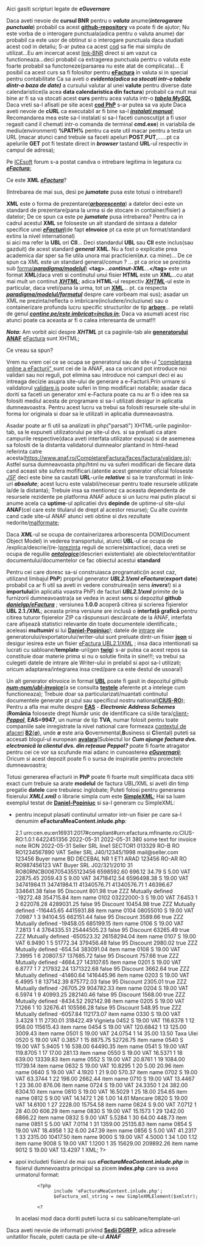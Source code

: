 Aici gasiti scripturi legate de ***eGuvernare***

Daca aveti nevoie de **cursul BNR** pentru o ***valuta*** anume(***interogarare punctuala***) probabil ca acest [**github-repository**](https://github.com/WPPlugins/curs-valutar-bnr/blob/master/curs_valutar_bnr.php) va poate fi de ajutor;
Nu este vorba de o interogare punctuala(adica pentru o valuta anume) dar probabil ca este usor de obtinut si o interogare punctuala daca studiati acest cod in detaliu;
S-ar putea ca acest [cod](https://www.curs-valutar-bnr.ro/preluare-curs-valutar-bnr-script-php) sa fie mai simplu de utilizat...Eu am incercat acest [link-BNR](http://www.bnro.ro/nbrfxrates.xml) direct si am vazut ca functioneaza...deci probabil ca extragerea punctuala pentru o valuta este foarte probabil sa functoneze(parsarea nu este atat de complicata)...
E posibil ca acest curs sa fi folositor pentru [**eFactura**](/https://mfinante.gov.ro/static/10/eFactura/prezentare%20apeluri%20API%20E-factura.pdf) in valuta si in special pentru contabilitate
Ca sa aveti o ***evidenta(adica sa stocati intr-o tabela dintr-o baza de date)*** a cursului valutar al unei **valute** pentru diverse date calendaristice(la acea **data calendaristica din factura**) probabil ca mult mai bine ar fi sa va stocati acest **curs** pentru acea valuta  intr-o [***tabela MySQL***](https://www.heliosdesign.ro/resurse/php/preluare-curs-valutar.htm)
Daca vreti sa-l afisati pe site acest [**cod PhP**](https://www.endd.ro/curs-valutar-pe-site-ul-tau/) s-ar putea sa va ajute
Daca aveti nevoie de **cURL** ca executabil ar fi bine sa-l [***instalati manual***](https://www.digitalocean.com/community/tutorials/workflow-downloading-files-curl);
Recomandarea mea este sa-l instalati si sa-l faceti cunoscut(pt a fi usor regasit cand il chemati intr-o comanda de terminal **cmd.exe**) in variabila de mediu(environment) **%PATH%** pentru ca este util macar pentru a testa un URL (macar atunci cand trebuie sa faceti apeluri **POST**,**PUT**,......pt ca apelurile **GET** pot fi testate direct in ***browser*** tastand **URL**-ul respectiv in campul de adresa);

Pe [ICEsoft](https://icesoft.ro/forum//index.php?topic=699.0) forum s-a postat candva o intrebare legitima in legatura cu [***eFactura***:](https://static.anaf.ro/static/10/Anaf/AsistentaContribuabili_r/Ghid_RO_eFactura.pdf) 

Ce este **XML** [***eFactura***](https://mfinante.gov.ro/web/efactura/informatii-tehnice)?

(Intrebarea de mai sus, desi pe ***jumatate*** pusa este totusi o intrebare!)

**XML** este o forma de prezentare([***arborescenta***](https://copyprogramming.com/howto/how-to-show-tree-view-in-php)) a datelor deci este un standard de prezentare(pana la urma si de stocare in container/fisier) a datelor;
De ce spun ca este pe ***jumatate*** pusa intrebarea?
Pentru ca in cadrul acestul **XML** se foloseste un alt standard de sintaxa a datelor specifice unei [***eFacturi***](https://query.prod.cms.rt.microsoft.com/cms/api/am/binary/RW1g7kQ)(de fapt **eInvoice** pt ca este pt un format/standard extins la nivel international)  
si aici ma refer la **UBL** ori **CII**...
Deci standardul **UBL** sau **CII** este inclus(sau gazduit) de acest standard ***general*** **XML**.
Nu a fost o explicatie prea academica dar sper sa fie utila unora mai practicieni(***n.r.*** ca mine)...
De ce spun ca XML este un standard general/comun ? ... pt ca orice se prezinta sub [forma(***paradigma/modelul***)](https://stackoverflow.com/questions/52569580/php-extract-html-tag-value-into-array-from-string) **\<tag\>**...***continut-XML***...**\<\/tag\>** este un format **XML**(daca vreti si continutul unui fisier  **HTML** este un **XML**...cu atat mai mult un continut [***XHTML***](https://copyprogramming.com/howto/php-you-want-to-xhtml-request); adica **HTML**-ul respectiv [***XHTML***](https://copyprogramming.com/t/generating-xhtml-documents-using-domdocument-in-php)-ul este in particular, daca vreti/pana la urma, tot un [**XML**](https://www.php.net/manual/en/class.simplexmliterator.php)...   pt. ca respecta [***paradigma/modelul/formatul***](https://stackoverflow.com/questions/52569580/php-extract-html-tag-value-into-array-from-string) despre care vorbeam mai sus); asadar un XML ne prezinta/reflecta o imbricare(includere/incluziune) sau o containerizare profunda lucru specific structurilor de tip [**arbore**](https://github.com/gymadarasz/xparser)... pe relatii de genul [***contine pe/este imbricat=inclus in***](https://stackoverflow.com/questions/6356115/traverse-the-dom-tree); Daca va asumati acest risc atunci poate ca aceasta ar fi o calea interesanta de urmat!!!

***Nota:*** Am vorbit aici despre ***XHTML*** pt ca paginile-tab ale [**generatorului ANAF**](https://www.anaf.ro/CompletareFactura/faces/factura/informatiigenerale.xhtml) [eFactura](https://www.gandul.ro/financiar/business/fiscalitate/raportarea-facturilor-emise-in-sistemul-national-ro-e-factura-ghid-pentru-firme-si-pasii-de-urmat-20109989) sunt XHTML;

Ce vreau sa spun?

Vrem nu vrem cei ce se ocupa se generatorul sau de site-ul ["completarea online a eFacturii" ](https://www.anaf.ro/CompletareFactura/faces/factura/informatiigenerale.xhtml) sunt cei de la ANAF, asa ca oricand pot introduce noi validari sau noi reguli, pot elimina sau introduce noi campuri deci ei au intreaga decizie asupra site-ului de generare a e-Facturii.Prin urmare si validatorul [validare.js](https://www.anaf.ro/CompletareFactura/faces/factura/validare.js) poate suferi in timp modificari notabile; asadar daca doriti sa faceti un generator xml e-Factura poate ca nu ar fi o idee rea sa folositi mediul acesta de programare si sa-l utilizati desigur in aplicatia dumneavoastra. Pentru acest lucru va trebui sa folositi resursele site-ului in forma lor originala si doar sa le utilizati in aplicatia dumneavoastra.

Asadar poate ar fi util sa analizati in php("parsati") XHTML-urile paginilor-tab, sa le expuneti utilizatorului pe site-ul dvs. si sa preluati ca atare campurile respective(daca aveti interfata utilizator expusa) si de asemenea sa folositi de la distanta validatorul dumnealor plantand in html-head referinta catre acesta(https://www.anaf.ro/CompletareFactura/faces/factura/validare.js);
Astfel sursa dumneavoasta php/html nu va suferi modificari de fiecare data cand aceast site sufera mofificari.(atentie acest generator oficial foloseste [*JSF*](https://help.eclipse.org/latest/index.jsp?topic=%2Forg.eclipse.jst.jsf.doc.user%2Fhtml%2Fconcepts%2Fjsf_component_tree.html) deci este bine sa cautati **URL**-urile ***relative*** si sa le transformati in link-uri ***absolute***; acest lucru este valabil/necesar pentru toate resursele utilizate la/de la distanta); Trebuie insa sa mentionez ca aceasta dependenta de resursele rezidente pe platforma ANAF aduce si un lucru mai putin placut si anume acela ca **uptime**-ul aplicatiei dvs **depinde** de uptime-ul site-ului **ANAF**(cel care este titularul de drept al acestor resurse); Cu alte cuvinte cand cade site-ul ANAF atunci veti obtine si dvs rezultate nedorite/[malformate](https://dexonline.ro/definitie/malforma%C8%9Bie);

Daca ***XML***-ul se ocupa de containerizarea arborescenta DOM(Document Object Model) in vederea transportului, atunci **UBL**-ul se ocupa de /explica/descrie/(re-)[prezinta](https://dexonline.ro/definitie/prezinta/810865) reguli de scriere(sintactice), daca vreti se ocupa de regulile [***ontologice***](https://dexonline.ro/definitie/onto)(descrieri existentiale) ale obiectelor/entitatilor documentului/documentelor ce fac obiectul acestui **standard**

Pentru cei care doresc sa-si construiasca programatic(in acest caz, utilizand limbajul **PhP**) propriul generator ***UBL2.1/xml eFactura***(**export date**) probabil ca ar fi util sa aveti in vedere construirea(in sens ***invers***!) si a **importului**(in aplicatia voastra PhP) de facturi ***UBL2.1/xml*** primite de la furnizorii dumneavoastra(a se vedea in acest sens si depozitul **github** [***danielgp/eFactura***](https://github.com/danielgp/eFactura/tree/main) ; versiunea **1.0.0** acoperă citirea și scrierea fișierelor **UBL 2.1./XML**; aceasta prima versiune are inclusă o **interfață grafică** pentru citirea tuturor fișierelor ZIP ca răspunsuri descărcate de la ANAF, interfata care afișează statistici relevante din toate documentele identificate.; aceleasi ***multumiri*** si lui [**Daniel-Popiniuc**](https://packagist.org/packages/danielgp/efactura)!; datele de [intrare](https://raw.githubusercontent.com/danielgp/eFactura/main/testing/UBL_examples/Romanian/Invoice.json) ale generatorului/exportatorului/writer-ului sunt preluate dintr-un fisier [**json**](https://cleartax.in/s/gst-e-invoice-json) si desigur iesirea este un fisier [eFactura UBL2.1/XML](https://github.com/danielgp/eFactura/blob/main/testing/UBL_examples/Romanian/eInvoice_ex.xml) ; insa daca intentionati sa lucrati cu sabloane/**template**-uri(gen [**twig**](https://zetcode.com/php/twig/)) s-ar putea ca acest repos sa constituie doar materie prima si nu o solutie finita in sine!!!; va trebui sa culegeti datele de intrare ale Writer-ului in prelabil si apoi sa-l utilizati; oricum adaptarea/integrarea insa cred/pare ca este destul de usoara!) 

Un alt generator eInvoice in format [**UBL**](https://docs.peppol.eu/poacc/billing/3.0/syntax/ubl-invoice/) poate fi gasit in depozitul github [***num-num/ubl-invoice***](https://github.com/num-num/ubl-invoice/tree/master)(a se consulta [**testele**](https://github.com/num-num/ubl-invoice/tree/master/tests) aferente pt a intelege cum functioneaza); Trebuie doar sa particularizati/nuantati continutul documentele generate pt uzul sau specificul nostru national([**CIUS-RO**](https://query.prod.cms.rt.microsoft.com/cms/api/am/binary/RW1g7kQ)); Pentru a afla mai multe despre [**EAS**](https://www.avalara.com/blog/en/europe/2023/03/how-does-your-e-invoice-reach-your-customer-on-the-peppol-network.html?gclid=Cj0KCQiA5rGuBhCnARIsAN11vgT9rAYSPT1VELkaITKv3F2Wb-zJgsDV_VugXTt7b_tKfQzybzgJvNYaAsZuEALw_wcB&CampaignID=7015a000001y34SAAQ&utm_source=paid_search&utm_medium=gppc&ef_id=Cj0KCQiA5rGuBhCnARIsAN11vgT9rAYSPT1VELkaITKv3F2Wb-zJgsDV_VugXTt7b_tKfQzybzgJvNYaAsZuEALw_wcB:G:s&s_kwcid=AL!5131!3!675189240647!p!!g!!peppol&gclsrc=aw.ds&&lso=Paid+Digital&lsmr=Paid+Digital&gad_source=1) - ***Electronic Address Schemes*** (**România** foloseste drept  Număr unic de identificare ca si/de tara/[client-***Peppol***](https://peppol.helger.com/public/menuitem-validation-ws2), **EAS=9947**, un numar de tip **TVA**, numar folosit pentru toate companiile sale inregistrate la nivel national care formeaza [contextul de afaceri](https://www.storecove.com/blog/en/e-invoicing-romania/?unbounce_brid=1707147052_3636603_1c9d50d3b501f34d1ab2cc56ac8c241c) [**B2**{***a***}](https://edicomgroup.com/blog/romania-moves-towards-electronic-invoicing-ro-efactura-platform), unde ***a*** este aria **G**overnmental,**B**usiness si **C**liental)  puteti sa  accesati blogul-ul european [**avalara**](https://www.avalara.com/blog/en/europe/2023/03/how-does-your-e-invoice-reach-your-customer-on-the-peppol-network.html?gclid=Cj0KCQiA5rGuBhCnARIsAN11vgT9rAYSPT1VELkaITKv3F2Wb-zJgsDV_VugXTt7b_tKfQzybzgJvNYaAsZuEALw_wcB&CampaignID=7015a000001y34SAAQ&utm_source=paid_search&utm_medium=gppc&ef_id=Cj0KCQiA5rGuBhCnARIsAN11vgT9rAYSPT1VELkaITKv3F2Wb-zJgsDV_VugXTt7b_tKfQzybzgJvNYaAsZuEALw_wcB:G:s&s_kwcid=AL!5131!3!675189240647!p!!g!!peppol&gclsrc=aw.ds&&lso=Paid+Digital&lsmr=Paid+Digital&gad_source=1)(Subiectul lor ***Cum ajunge factura dvs. electronică la clientul dvs. din rețeaua Peppol?*** poate fi foarte atragator pentru cei ce vor sa scufunde mai adanc in cunoasterea [***eGuvernarii***](https://snitechnology.net/anaf-released-updated-list-of-medium-taxpayers/); Oricum si acest depozit poate fi o sursa de inspiratie pentru proiectele dumneavoastra;

Totusi generarea eFacturii in **PhP** poate fi foarte mult simplificata daca stiti exact cum trebuie sa arate **modelul** de factura UBL/XML si aveti din timp pregatie **datele** care trebuiesc inglobate;
Puteti folosi pentru generarea fisierului ***XML(.xml)*** o librarie simpla cum este  [**SimpleXML**](https://www.php.net/manual/en/simplexml.examples-basic.php);
Hai sa luam exemplul testat de [**Daniel-Popiniuc**](https://github.com/danielgp/eFactura/blob/main/testing/UBL_examples/Romanian/eInvoice_ex.xml) si sa-l generam cu SimpleXML:

 - pentru inceput plasati continutul urmator intr-un fisier pe care sa-l denumim **eFacturaMeaContent.inlude.php**:
      <?php
      $xmlstr = <<<XML
      <Invoice xmlns="urn:oasis:names:specification:ubl:schema:xsd:Invoice-2" xmlns:cac="urn:oasis:names:specification:ubl:schema:xsd:CommonAggregateComponents-2" xmlns:cbc="urn:oasis:names:specification:ubl:schema:xsd:CommonBasicComponents-2" xmlns:ccts="urn:un:unece:uncefact:documentation:2" xmlns:qdt="urn:oasis:names:specification:ubl:schema:xsd:QualifiedDataTypes-2" xmlns:udt="urn:oasis:names:specification:ubl:schema:xsd:UnqualifiedDataTypes-2" xmlns:xs="https://www.w3.org/2001/XMLSchema" xmlns:xsi="https://www.w3.org/2001/XMLSchema-instance">
      <cbc:UBLVersionID>2.1</cbc:UBLVersionID>
      <cbc:CustomizationID>urn:cen.eu:en16931:2017#compliant#urn:efactura.mfinante.ro:CIUS-RO:1.0.1</cbc:CustomizationID>
      <cbc:ID>6422451356</cbc:ID>
      <cbc:IssueDate>2022-05-31</cbc:IssueDate>
      <cbc:DueDate>2022-05-31</cbc:DueDate>
      <cbc:InvoiceTypeCode>380</cbc:InvoiceTypeCode>
      <cbc:Note>some text for invoice note</cbc:Note>
      <cbc:DocumentCurrencyCode>RON</cbc:DocumentCurrencyCode>
      <cac:InvoicePeriod>
      <cbc:EndDate>2022-05-31</cbc:EndDate>
      </cac:InvoicePeriod>
      <cac:AccountingSupplierParty>
      <cac:Party>
      <cac:PartyName>
      <cbc:Name>Seller SRL</cbc:Name>
      </cac:PartyName>
      <cac:PostalAddress>
      <cbc:StreetName>line1</cbc:StreetName>
      <cbc:CityName>SECTOR1</cbc:CityName>
      <cbc:PostalZone>013329</cbc:PostalZone>
      <cbc:CountrySubentity>RO-B</cbc:CountrySubentity>
      <cac:Country>
      <cbc:IdentificationCode>RO</cbc:IdentificationCode>
      </cac:Country>
      </cac:PostalAddress>
      <cac:PartyTaxScheme>
      <cbc:CompanyID>RO1234567890</cbc:CompanyID>
      <cac:TaxScheme>
      <cbc:ID>VAT</cbc:ID>
      </cac:TaxScheme>
      </cac:PartyTaxScheme>
      <cac:PartyLegalEntity>
      <cbc:RegistrationName>Seller SRL</cbc:RegistrationName>
      <cbc:CompanyLegalForm>J40/12345/1998</cbc:CompanyLegalForm>
      </cac:PartyLegalEntity>
      <cac:Contact>
      <cbc:ElectronicMail>mail@seller.com</cbc:ElectronicMail>
      </cac:Contact>
      </cac:Party>
      </cac:AccountingSupplierParty>
      <cac:AccountingCustomerParty>
      <cac:Party>
      <cac:PartyIdentification>
      <cbc:ID>123456</cbc:ID>
      </cac:PartyIdentification>
      <cac:PartyName>
      <cbc:Name>Buyer name</cbc:Name>
      </cac:PartyName>
      <cac:PostalAddress>
      <cbc:StreetName>BD DECEBAL NR 1 ET1</cbc:StreetName>
      <cbc:CityName>ARAD</cbc:CityName>
      <cbc:PostalZone>123456</cbc:PostalZone>
      <cbc:CountrySubentity>RO-AR</cbc:CountrySubentity>
      <cac:Country>
      <cbc:IdentificationCode>RO</cbc:IdentificationCode>
      </cac:Country>
      </cac:PostalAddress>
      <cac:PartyTaxScheme>
      <cbc:CompanyID>RO987456123</cbc:CompanyID>
      <cac:TaxScheme>
      <cbc:ID>VAT</cbc:ID>
      </cac:TaxScheme>
      </cac:PartyTaxScheme>
      <cac:PartyLegalEntity>
      <cbc:RegistrationName>Buyer SRL</cbc:RegistrationName>
      <cbc:CompanyID>J02/321/2010</cbc:CompanyID>
      </cac:PartyLegalEntity>
      </cac:Party>
      </cac:AccountingCustomerParty>
      <cac:PaymentMeans>
      <cbc:PaymentMeansCode>31</cbc:PaymentMeansCode>
      <cac:PayeeFinancialAccount>
      <cbc:ID>RO80RNCB0067054355123456</cbc:ID>
      </cac:PayeeFinancialAccount>
      </cac:PaymentMeans>
      <cac:TaxTotal>
      <cbc:TaxAmount currencyID="RON">6598592.60</cbc:TaxAmount>
      <cac:TaxSubtotal>
      <cbc:TaxableAmount currencyID="RON">696.12</cbc:TaxableAmount>
      <cbc:TaxAmount currencyID="RON">34.79</cbc:TaxAmount>
      <cac:TaxCategory>
      <cbc:ID>S</cbc:ID>
      <cbc:Percent>5.00</cbc:Percent>
      <cac:TaxScheme>
      <cbc:ID>VAT</cbc:ID>
      </cac:TaxScheme>
      </cac:TaxCategory>
      </cac:TaxSubtotal>
      <cac:TaxSubtotal>
      <cbc:TaxableAmount currencyID="RON">22875.45</cbc:TaxableAmount>
      <cbc:TaxAmount currencyID="RON">2059.43</cbc:TaxAmount>
      <cac:TaxCategory>
      <cbc:ID>S</cbc:ID>
      <cbc:Percent>9.00</cbc:Percent>
      <cac:TaxScheme>
      <cbc:ID>VAT</cbc:ID>
      </cac:TaxScheme>
      </cac:TaxCategory>
      </cac:TaxSubtotal>
      <cac:TaxSubtotal>
      <cbc:TaxableAmount currencyID="RON">34718412.54</cbc:TaxableAmount>
      <cbc:TaxAmount currencyID="RON">6596498.38</cbc:TaxAmount>
      <cac:TaxCategory>
      <cbc:ID>S</cbc:ID>
      <cbc:Percent>19.00</cbc:Percent>
      <cac:TaxScheme>
      <cbc:ID>VAT</cbc:ID>
      </cac:TaxScheme>
      </cac:TaxCategory>
      </cac:TaxSubtotal>
      </cac:TaxTotal>
      <cac:LegalMonetaryTotal>
      <cbc:LineExtensionAmount currencyID="RON">34741984.11</cbc:LineExtensionAmount>
      <cbc:TaxExclusiveAmount currencyID="RON">34741984.11</cbc:TaxExclusiveAmount>
      <cbc:TaxInclusiveAmount currencyID="RON">41340576.71</cbc:TaxInclusiveAmount>
      <cbc:PayableAmount currencyID="RON">41340576.71</cbc:PayableAmount>
      </cac:LegalMonetaryTotal>
      <cac:InvoiceLine>
      <cbc:ID>1</cbc:ID>
      <cbc:InvoicedQuantity unitCode="C62">46396.67</cbc:InvoicedQuantity>
      <cbc:LineExtensionAmount currencyID="RON">334641.38</cbc:LineExtensionAmount>
      <cac:AllowanceCharge>
      <cbc:ChargeIndicator>false</cbc:ChargeIndicator>
      <cbc:AllowanceChargeReasonCode>95</cbc:AllowanceChargeReasonCode>
      <cbc:AllowanceChargeReason>Discount</cbc:AllowanceChargeReason>
      <cbc:Amount currencyID="RON">801.98</cbc:Amount>
      </cac:AllowanceCharge>
      <cac:AllowanceCharge>
      <cbc:ChargeIndicator>true</cbc:ChargeIndicator>
      <cbc:AllowanceChargeReasonCode>ZZZ</cbc:AllowanceChargeReasonCode>
      <cbc:AllowanceChargeReason>Mutually defined</cbc:AllowanceChargeReason>
      <cbc:Amount currencyID="RON">-19272.48</cbc:Amount>
      <cbc:BaseAmount currencyID="RON">354715.84</cbc:BaseAmount>
      </cac:AllowanceCharge>
      <cac:Item>
      <cbc:Name>item name</cbc:Name>
      <cac:SellersItemIdentification>
      <cbc:ID>0102</cbc:ID>
      </cac:SellersItemIdentification>
      <cac:CommodityClassification>
      <cbc:ItemClassificationCode listID="STI">03222000-3</cbc:ItemClassificationCode>
      </cac:CommodityClassification>
      <cac:ClassifiedTaxCategory>
      <cbc:ID>S</cbc:ID>
      <cbc:Percent>19.00</cbc:Percent>
      <cac:TaxScheme>
      <cbc:ID>VAT</cbc:ID>
      </cac:TaxScheme>
      </cac:ClassifiedTaxCategory>
      </cac:Item>
      <cac:Price>
      <cbc:PriceAmount currencyID="RON">7.6453</cbc:PriceAmount>
      <cbc:BaseQuantity unitCode="C62">1</cbc:BaseQuantity>
      </cac:Price>
      </cac:InvoiceLine>
      <cac:InvoiceLine>
      <cbc:ID>2</cbc:ID>
      <cbc:InvoicedQuantity unitCode="C62">622078.28</cbc:InvoicedQuantity>
      <cbc:LineExtensionAmount currencyID="RON">4289031.25</cbc:LineExtensionAmount>
      <cac:AllowanceCharge>
      <cbc:ChargeIndicator>false</cbc:ChargeIndicator>
      <cbc:AllowanceChargeReasonCode>95</cbc:AllowanceChargeReasonCode>
      <cbc:AllowanceChargeReason>Discount</cbc:AllowanceChargeReason>
      <cbc:Amount currencyID="RON">10454.98</cbc:Amount>
      </cac:AllowanceCharge>
      <cac:AllowanceCharge>
      <cbc:ChargeIndicator>true</cbc:ChargeIndicator>
      <cbc:AllowanceChargeReasonCode>ZZZ</cbc:AllowanceChargeReasonCode>
      <cbc:AllowanceChargeReason>Mutually defined</cbc:AllowanceChargeReason>
      <cbc:Amount currencyID="RON">-116445.65</cbc:Amount>
      <cbc:BaseAmount currencyID="RON">4415931.88</cbc:BaseAmount>
      </cac:AllowanceCharge>
      <cac:Item>
      <cbc:Name>item name</cbc:Name>
      <cac:SellersItemIdentification>
      <cbc:ID>0104</cbc:ID>
      </cac:SellersItemIdentification>
      <cac:CommodityClassification>
      <cbc:ItemClassificationCode listID="TSP">08055010</cbc:ItemClassificationCode>
      </cac:CommodityClassification>
      <cac:ClassifiedTaxCategory>
      <cbc:ID>S</cbc:ID>
      <cbc:Percent>19.00</cbc:Percent>
      <cac:TaxScheme>
      <cbc:ID>VAT</cbc:ID>
      </cac:TaxScheme>
      </cac:ClassifiedTaxCategory>
      </cac:Item>
      <cac:Price>
      <cbc:PriceAmount currencyID="RON">7.0987</cbc:PriceAmount>
      <cbc:BaseQuantity unitCode="C62">1</cbc:BaseQuantity>
      </cac:Price>
      </cac:InvoiceLine>
      <cac:InvoiceLine>
      <cbc:ID>3</cbc:ID>
      <cbc:InvoicedQuantity unitCode="C62">94104.55</cbc:InvoicedQuantity>
      <cbc:LineExtensionAmount currencyID="RON">662151.44</cbc:LineExtensionAmount>
      <cac:AllowanceCharge>
      <cbc:ChargeIndicator>false</cbc:ChargeIndicator>
      <cbc:AllowanceChargeReasonCode>95</cbc:AllowanceChargeReasonCode>
      <cbc:AllowanceChargeReason>Discount</cbc:AllowanceChargeReason>
      <cbc:Amount currencyID="RON">3589.66</cbc:Amount>
      </cac:AllowanceCharge>
      <cac:AllowanceCharge>
      <cbc:ChargeIndicator>true</cbc:ChargeIndicator>
      <cbc:AllowanceChargeReasonCode>ZZZ</cbc:AllowanceChargeReasonCode>
      <cbc:AllowanceChargeReason>Mutually defined</cbc:AllowanceChargeReason>
      <cbc:Amount currencyID="RON">-19458.05</cbc:Amount>
      <cbc:BaseAmount currencyID="RON">685199.15</cbc:BaseAmount>
      </cac:AllowanceCharge>
      <cac:Item>
      <cbc:Name>item name</cbc:Name>
      <cac:SellersItemIdentification>
      <cbc:ID>0106</cbc:ID>
      </cac:SellersItemIdentification>
      <cac:ClassifiedTaxCategory>
      <cbc:ID>S</cbc:ID>
      <cbc:Percent>19.00</cbc:Percent>
      <cac:TaxScheme>
      <cbc:ID>VAT</cbc:ID>
      </cac:TaxScheme>
      </cac:ClassifiedTaxCategory>
      </cac:Item>
      <cac:Price>
      <cbc:PriceAmount currencyID="RON">7.2813</cbc:PriceAmount>
      <cbc:BaseQuantity unitCode="C62">1</cbc:BaseQuantity>
      </cac:Price>
      </cac:InvoiceLine>
      <cac:InvoiceLine>
      <cbc:ID>4</cbc:ID>
      <cbc:InvoicedQuantity unitCode="C62">3764335.51</cbc:InvoicedQuantity>
      <cbc:LineExtensionAmount currencyID="RON">25444505.23</cbc:LineExtensionAmount>
      <cac:AllowanceCharge>
      <cbc:ChargeIndicator>false</cbc:ChargeIndicator>
      <cbc:AllowanceChargeReasonCode>95</cbc:AllowanceChargeReasonCode>
      <cbc:AllowanceChargeReason>Discount</cbc:AllowanceChargeReason>
      <cbc:Amount currencyID="RON">63265.49</cbc:Amount>
      </cac:AllowanceCharge>
      <cac:AllowanceCharge>
      <cbc:ChargeIndicator>true</cbc:ChargeIndicator>
      <cbc:AllowanceChargeReasonCode>ZZZ</cbc:AllowanceChargeReasonCode>
      <cbc:AllowanceChargeReason>Mutually defined</cbc:AllowanceChargeReason>
      <cbc:Amount currencyID="RON">-650523.32</cbc:Amount>
      <cbc:BaseAmount currencyID="RON">26158294.04</cbc:BaseAmount>
      </cac:AllowanceCharge>
      <cac:Item>
      <cbc:Name>item name</cbc:Name>
      <cac:SellersItemIdentification>
      <cbc:ID>0107</cbc:ID>
      </cac:SellersItemIdentification>
      <cac:ClassifiedTaxCategory>
      <cbc:ID>S</cbc:ID>
      <cbc:Percent>19.00</cbc:Percent>
      <cac:TaxScheme>
      <cbc:ID>VAT</cbc:ID>
      </cac:TaxScheme>
      </cac:ClassifiedTaxCategory>
      </cac:Item>
      <cac:Price>
      <cbc:PriceAmount currencyID="RON">6.9490</cbc:PriceAmount>
      <cbc:BaseQuantity unitCode="C62">1</cbc:BaseQuantity>
      </cac:Price>
      </cac:InvoiceLine>
      <cac:InvoiceLine>
      <cbc:ID>5</cbc:ID>
      <cbc:InvoicedQuantity unitCode="C62">51772.34</cbc:InvoicedQuantity>
      <cbc:LineExtensionAmount currencyID="RON">379456.48</cbc:LineExtensionAmount>
      <cac:AllowanceCharge>
      <cbc:ChargeIndicator>false</cbc:ChargeIndicator>
      <cbc:AllowanceChargeReasonCode>95</cbc:AllowanceChargeReasonCode>
      <cbc:AllowanceChargeReason>Discount</cbc:AllowanceChargeReason>
      <cbc:Amount currencyID="RON">2980.02</cbc:Amount>
      </cac:AllowanceCharge>
      <cac:AllowanceCharge>
      <cbc:ChargeIndicator>true</cbc:ChargeIndicator>
      <cbc:AllowanceChargeReasonCode>ZZZ</cbc:AllowanceChargeReasonCode>
      <cbc:AllowanceChargeReason>Mutually defined</cbc:AllowanceChargeReason>
      <cbc:Amount currencyID="RON">-654.54</cbc:Amount>
      <cbc:BaseAmount currencyID="RON">383091.04</cbc:BaseAmount>
      </cac:AllowanceCharge>
      <cac:Item>
      <cbc:Name>item name</cbc:Name>
      <cac:SellersItemIdentification>
      <cbc:ID>0108</cbc:ID>
      </cac:SellersItemIdentification>
      <cac:ClassifiedTaxCategory>
      <cbc:ID>S</cbc:ID>
      <cbc:Percent>19.00</cbc:Percent>
      <cac:TaxScheme>
      <cbc:ID>VAT</cbc:ID>
      </cac:TaxScheme>
      </cac:ClassifiedTaxCategory>
      </cac:Item>
      <cac:Price>
      <cbc:PriceAmount currencyID="RON">7.3995</cbc:PriceAmount>
      <cbc:BaseQuantity unitCode="C62">1</cbc:BaseQuantity>
      </cac:Price>
      </cac:InvoiceLine>
      <cac:InvoiceLine>
      <cbc:ID>6</cbc:ID>
      <cbc:InvoicedQuantity unitCode="C62">20807.57</cbc:InvoicedQuantity>
      <cbc:LineExtensionAmount currencyID="RON">137685.72</cbc:LineExtensionAmount>
      <cac:AllowanceCharge>
      <cbc:ChargeIndicator>false</cbc:ChargeIndicator>
      <cbc:AllowanceChargeReasonCode>95</cbc:AllowanceChargeReasonCode>
      <cbc:AllowanceChargeReason>Discount</cbc:AllowanceChargeReason>
      <cbc:Amount currencyID="RON">757.66</cbc:Amount>
      </cac:AllowanceCharge>
      <cac:AllowanceCharge>
      <cbc:ChargeIndicator>true</cbc:ChargeIndicator>
      <cbc:AllowanceChargeReasonCode>ZZZ</cbc:AllowanceChargeReasonCode>
      <cbc:AllowanceChargeReason>Mutually defined</cbc:AllowanceChargeReason>
      <cbc:Amount currencyID="RON">-4664.27</cbc:Amount>
      <cbc:BaseAmount currencyID="RON">143107.65</cbc:BaseAmount>
      </cac:AllowanceCharge>
      <cac:Item>
      <cbc:Name>item name</cbc:Name>
      <cac:SellersItemIdentification>
      <cbc:ID>0201</cbc:ID>
      </cac:SellersItemIdentification>
      <cac:ClassifiedTaxCategory>
      <cbc:ID>S</cbc:ID>
      <cbc:Percent>19.00</cbc:Percent>
      <cac:TaxScheme>
      <cbc:ID>VAT</cbc:ID>
      </cac:TaxScheme>
      </cac:ClassifiedTaxCategory>
      </cac:Item>
      <cac:Price>
      <cbc:PriceAmount currencyID="RON">6.8777</cbc:PriceAmount>
      <cbc:BaseQuantity unitCode="C62">1</cbc:BaseQuantity>
      </cac:Price>
      </cac:InvoiceLine>
      <cac:InvoiceLine>
      <cbc:ID>7</cbc:ID>
      <cbc:InvoicedQuantity unitCode="C62">217932.24</cbc:InvoicedQuantity>
      <cbc:LineExtensionAmount currencyID="RON">1371322.68</cbc:LineExtensionAmount>
      <cac:AllowanceCharge>
      <cbc:ChargeIndicator>false</cbc:ChargeIndicator>
      <cbc:AllowanceChargeReasonCode>95</cbc:AllowanceChargeReasonCode>
      <cbc:AllowanceChargeReason>Discount</cbc:AllowanceChargeReason>
      <cbc:Amount currencyID="RON">3662.64</cbc:Amount>
      </cac:AllowanceCharge>
      <cac:AllowanceCharge>
      <cbc:ChargeIndicator>true</cbc:ChargeIndicator>
      <cbc:AllowanceChargeReasonCode>ZZZ</cbc:AllowanceChargeReasonCode>
      <cbc:AllowanceChargeReason>Mutually defined</cbc:AllowanceChargeReason>
      <cbc:Amount currencyID="RON">-41460.64</cbc:Amount>
      <cbc:BaseAmount currencyID="RON">1416445.96</cbc:BaseAmount>
      </cac:AllowanceCharge>
      <cac:Item>
      <cbc:Name>item name</cbc:Name>
      <cac:SellersItemIdentification>
      <cbc:ID>0203</cbc:ID>
      </cac:SellersItemIdentification>
      <cac:ClassifiedTaxCategory>
      <cbc:ID>S</cbc:ID>
      <cbc:Percent>19.00</cbc:Percent>
      <cac:TaxScheme>
      <cbc:ID>VAT</cbc:ID>
      </cac:TaxScheme>
      </cac:ClassifiedTaxCategory>
      </cac:Item>
      <cac:Price>
      <cbc:PriceAmount currencyID="RON">6.4995</cbc:PriceAmount>
      <cbc:BaseQuantity unitCode="C62">1</cbc:BaseQuantity>
      </cac:Price>
      </cac:InvoiceLine>
      <cac:InvoiceLine>
      <cbc:ID>8</cbc:ID>
      <cbc:InvoicedQuantity unitCode="C62">137142.39</cbc:InvoicedQuantity>
      <cbc:LineExtensionAmount currencyID="RON">875772.03</cbc:LineExtensionAmount>
      <cac:AllowanceCharge>
      <cbc:ChargeIndicator>false</cbc:ChargeIndicator>
      <cbc:AllowanceChargeReasonCode>95</cbc:AllowanceChargeReasonCode>
      <cbc:AllowanceChargeReason>Discount</cbc:AllowanceChargeReason>
      <cbc:Amount currencyID="RON">2305.01</cbc:Amount>
      </cac:AllowanceCharge>
      <cac:AllowanceCharge>
      <cbc:ChargeIndicator>true</cbc:ChargeIndicator>
      <cbc:AllowanceChargeReasonCode>ZZZ</cbc:AllowanceChargeReasonCode>
      <cbc:AllowanceChargeReason>Mutually defined</cbc:AllowanceChargeReason>
      <cbc:Amount currencyID="RON">-26705.29</cbc:Amount>
      <cbc:BaseAmount currencyID="RON">904782.33</cbc:BaseAmount>
      </cac:AllowanceCharge>
      <cac:Item>
      <cbc:Name>item name</cbc:Name>
      <cac:SellersItemIdentification>
      <cbc:ID>0204</cbc:ID>
      </cac:SellersItemIdentification>
      <cac:ClassifiedTaxCategory>
      <cbc:ID>S</cbc:ID>
      <cbc:Percent>19.00</cbc:Percent>
      <cac:TaxScheme>
      <cbc:ID>VAT</cbc:ID>
      </cac:TaxScheme>
      </cac:ClassifiedTaxCategory>
      </cac:Item>
      <cac:Price>
      <cbc:PriceAmount currencyID="RON">6.5974</cbc:PriceAmount>
      <cbc:BaseQuantity unitCode="C62">1</cbc:BaseQuantity>
      </cac:Price>
      </cac:InvoiceLine>
      <cac:InvoiceLine>
      <cbc:ID>9</cbc:ID>
      <cbc:InvoicedQuantity unitCode="C62">40993.25</cbc:InvoicedQuantity>
      <cbc:LineExtensionAmount currencyID="RON">282140.46</cbc:LineExtensionAmount>
      <cac:AllowanceCharge>
      <cbc:ChargeIndicator>false</cbc:ChargeIndicator>
      <cbc:AllowanceChargeReasonCode>95</cbc:AllowanceChargeReasonCode>
      <cbc:AllowanceChargeReason>Discount</cbc:AllowanceChargeReason>
      <cbc:Amount currencyID="RON">1568.00</cbc:Amount>
      </cac:AllowanceCharge>
      <cac:AllowanceCharge>
      <cbc:ChargeIndicator>true</cbc:ChargeIndicator>
      <cbc:AllowanceChargeReasonCode>ZZZ</cbc:AllowanceChargeReasonCode>
      <cbc:AllowanceChargeReason>Mutually defined</cbc:AllowanceChargeReason>
      <cbc:Amount currencyID="RON">-8434.52</cbc:Amount>
      <cbc:BaseAmount currencyID="RON">292142.98</cbc:BaseAmount>
      </cac:AllowanceCharge>
      <cac:Item>
      <cbc:Name>item name</cbc:Name>
      <cac:SellersItemIdentification>
      <cbc:ID>0205</cbc:ID>
      </cac:SellersItemIdentification>
      <cac:ClassifiedTaxCategory>
      <cbc:ID>S</cbc:ID>
      <cbc:Percent>19.00</cbc:Percent>
      <cac:TaxScheme>
      <cbc:ID>VAT</cbc:ID>
      </cac:TaxScheme>
      </cac:ClassifiedTaxCategory>
      </cac:Item>
      <cac:Price>
      <cbc:PriceAmount currencyID="RON">7.1266</cbc:PriceAmount>
      <cbc:BaseQuantity unitCode="C62">1</cbc:BaseQuantity>
      </cac:Price>
      </cac:InvoiceLine>
      <cac:InvoiceLine>
      <cbc:ID>10</cbc:ID>
      <cbc:InvoicedQuantity unitCode="C62">32676.41</cbc:InvoicedQuantity>
      <cbc:LineExtensionAmount currencyID="RON">105566.28</cbc:LineExtensionAmount>
      <cac:AllowanceCharge>
      <cbc:ChargeIndicator>false</cbc:ChargeIndicator>
      <cbc:AllowanceChargeReasonCode>95</cbc:AllowanceChargeReasonCode>
      <cbc:AllowanceChargeReason>Discount</cbc:AllowanceChargeReason>
      <cbc:Amount currencyID="RON">548.95</cbc:Amount>
      </cac:AllowanceCharge>
      <cac:AllowanceCharge>
      <cbc:ChargeIndicator>true</cbc:ChargeIndicator>
      <cbc:AllowanceChargeReasonCode>ZZZ</cbc:AllowanceChargeReasonCode>
      <cbc:AllowanceChargeReason>Mutually defined</cbc:AllowanceChargeReason>
      <cbc:Amount currencyID="RON">-6057.84</cbc:Amount>
      <cbc:BaseAmount currencyID="RON">112173.07</cbc:BaseAmount>
      </cac:AllowanceCharge>
      <cac:Item>
      <cbc:Name>item name</cbc:Name>
      <cac:SellersItemIdentification>
      <cbc:ID>0330</cbc:ID>
      </cac:SellersItemIdentification>
      <cac:ClassifiedTaxCategory>
      <cbc:ID>S</cbc:ID>
      <cbc:Percent>19.00</cbc:Percent>
      <cac:TaxScheme>
      <cbc:ID>VAT</cbc:ID>
      </cac:TaxScheme>
      </cac:ClassifiedTaxCategory>
      </cac:Item>
      <cac:Price>
      <cbc:PriceAmount currencyID="RON">3.4328</cbc:PriceAmount>
      <cbc:BaseQuantity unitCode="C62">1</cbc:BaseQuantity>
      </cac:Price>
      </cac:InvoiceLine>
      <cac:InvoiceLine>
      <cbc:ID>11</cbc:ID>
      <cbc:InvoicedQuantity unitCode="C62">2730.01</cbc:InvoicedQuantity>
      <cbc:LineExtensionAmount currencyID="RON">318422.49</cbc:LineExtensionAmount>
      <cac:Item>
      <cbc:Name>Vignieta</cbc:Name>
      <cac:SellersItemIdentification>
      <cbc:ID>0452</cbc:ID>
      </cac:SellersItemIdentification>
      <cac:ClassifiedTaxCategory>
      <cbc:ID>S</cbc:ID>
      <cbc:Percent>19.00</cbc:Percent>
      <cac:TaxScheme>
      <cbc:ID>VAT</cbc:ID>
      </cac:TaxScheme>
      </cac:ClassifiedTaxCategory>
      </cac:Item>
      <cac:Price>
      <cbc:PriceAmount currencyID="RON">116.6378</cbc:PriceAmount>
      <cbc:BaseQuantity unitCode="C62">1</cbc:BaseQuantity>
      </cac:Price>
      </cac:InvoiceLine>
      <cac:InvoiceLine>
      <cbc:ID>12</cbc:ID>
      <cbc:InvoicedQuantity unitCode="C62">958.00</cbc:InvoicedQuantity>
      <cbc:LineExtensionAmount currencyID="RON">115615.43</cbc:LineExtensionAmount>
      <cac:Item>
      <cbc:Name>item name</cbc:Name>
      <cac:SellersItemIdentification>
      <cbc:ID>0454</cbc:ID>
      </cac:SellersItemIdentification>
      <cac:ClassifiedTaxCategory>
      <cbc:ID>S</cbc:ID>
      <cbc:Percent>19.00</cbc:Percent>
      <cac:TaxScheme>
      <cbc:ID>VAT</cbc:ID>
      </cac:TaxScheme>
      </cac:ClassifiedTaxCategory>
      </cac:Item>
      <cac:Price>
      <cbc:PriceAmount currencyID="RON">120.6842</cbc:PriceAmount>
      <cbc:BaseQuantity unitCode="C62">1</cbc:BaseQuantity>
      </cac:Price>
      </cac:InvoiceLine>
      <cac:InvoiceLine>
      <cbc:ID>13</cbc:ID>
      <cbc:InvoicedQuantity unitCode="C62">125.00</cbc:InvoicedQuantity>
      <cbc:LineExtensionAmount currencyID="RON">3009.43</cbc:LineExtensionAmount>
      <cac:Item>
      <cbc:Name>item name</cbc:Name>
      <cac:SellersItemIdentification>
      <cbc:ID>0501</cbc:ID>
      </cac:SellersItemIdentification>
      <cac:ClassifiedTaxCategory>
      <cbc:ID>S</cbc:ID>
      <cbc:Percent>19.00</cbc:Percent>
      <cac:TaxScheme>
      <cbc:ID>VAT</cbc:ID>
      </cac:TaxScheme>
      </cac:ClassifiedTaxCategory>
      </cac:Item>
      <cac:Price>
      <cbc:PriceAmount currencyID="RON">24.0754</cbc:PriceAmount>
      <cbc:BaseQuantity unitCode="C62">1</cbc:BaseQuantity>
      </cac:Price>
      </cac:InvoiceLine>
      <cac:InvoiceLine>
      <cbc:ID>14</cbc:ID>
      <cbc:InvoicedQuantity unitCode="C62">35.00</cbc:InvoicedQuantity>
      <cbc:LineExtensionAmount currencyID="RON">13.50</cbc:LineExtensionAmount>
      <cac:Item>
      <cbc:Name>Taxa Ulei</cbc:Name>
      <cac:SellersItemIdentification>
      <cbc:ID>0520</cbc:ID>
      </cac:SellersItemIdentification>
      <cac:ClassifiedTaxCategory>
      <cbc:ID>S</cbc:ID>
      <cbc:Percent>19.00</cbc:Percent>
      <cac:TaxScheme>
      <cbc:ID>VAT</cbc:ID>
      </cac:TaxScheme>
      </cac:ClassifiedTaxCategory>
      </cac:Item>
      <cac:Price>
      <cbc:PriceAmount currencyID="RON">0.3857</cbc:PriceAmount>
      <cbc:BaseQuantity unitCode="C62">1</cbc:BaseQuantity>
      </cac:Price>
      </cac:InvoiceLine>
      <cac:InvoiceLine>
      <cbc:ID>15</cbc:ID>
      <cbc:InvoicedQuantity unitCode="C62">8875.75</cbc:InvoicedQuantity>
      <cbc:LineExtensionAmount currencyID="RON">52726.75</cbc:LineExtensionAmount>
      <cac:Item>
      <cbc:Name>item name</cbc:Name>
      <cac:SellersItemIdentification>
      <cbc:ID>0540</cbc:ID>
      </cac:SellersItemIdentification>
      <cac:ClassifiedTaxCategory>
      <cbc:ID>S</cbc:ID>
      <cbc:Percent>19.00</cbc:Percent>
      <cac:TaxScheme>
      <cbc:ID>VAT</cbc:ID>
      </cac:TaxScheme>
      </cac:ClassifiedTaxCategory>
      </cac:Item>
      <cac:Price>
      <cbc:PriceAmount currencyID="RON">5.9405</cbc:PriceAmount>
      <cbc:BaseQuantity unitCode="C62">1</cbc:BaseQuantity>
      </cac:Price>
      </cac:InvoiceLine>
      <cac:InvoiceLine>
      <cbc:ID>16</cbc:ID>
      <cbc:InvoicedQuantity unitCode="C62">538.00</cbc:InvoicedQuantity>
      <cbc:LineExtensionAmount currencyID="RON">64490.35</cbc:LineExtensionAmount>
      <cac:Item>
      <cbc:Name>item name</cbc:Name>
      <cac:SellersItemIdentification>
      <cbc:ID>0541</cbc:ID>
      </cac:SellersItemIdentification>
      <cac:ClassifiedTaxCategory>
      <cbc:ID>S</cbc:ID>
      <cbc:Percent>19.00</cbc:Percent>
      <cac:TaxScheme>
      <cbc:ID>VAT</cbc:ID>
      </cac:TaxScheme>
      </cac:ClassifiedTaxCategory>
      </cac:Item>
      <cac:Price>
      <cbc:PriceAmount currencyID="RON">119.8705</cbc:PriceAmount>
      <cbc:BaseQuantity unitCode="C62">1</cbc:BaseQuantity>
      </cac:Price>
      </cac:InvoiceLine>
      <cac:InvoiceLine>
      <cbc:ID>17</cbc:ID>
      <cbc:InvoicedQuantity unitCode="C62">17.00</cbc:InvoicedQuantity>
      <cbc:LineExtensionAmount currencyID="RON">281.13</cbc:LineExtensionAmount>
      <cac:Item>
      <cbc:Name>item name</cbc:Name>
      <cac:SellersItemIdentification>
      <cbc:ID>0550</cbc:ID>
      </cac:SellersItemIdentification>
      <cac:ClassifiedTaxCategory>
      <cbc:ID>S</cbc:ID>
      <cbc:Percent>19.00</cbc:Percent>
      <cac:TaxScheme>
      <cbc:ID>VAT</cbc:ID>
      </cac:TaxScheme>
      </cac:ClassifiedTaxCategory>
      </cac:Item>
      <cac:Price>
      <cbc:PriceAmount currencyID="RON">16.5371</cbc:PriceAmount>
      <cbc:BaseQuantity unitCode="C62">1</cbc:BaseQuantity>
      </cac:Price>
      </cac:InvoiceLine>
      <cac:InvoiceLine>
      <cbc:ID>18</cbc:ID>
      <cbc:InvoicedQuantity unitCode="C62">639.00</cbc:InvoicedQuantity>
      <cbc:LineExtensionAmount currencyID="RON">13339.83</cbc:LineExtensionAmount>
      <cac:Item>
      <cbc:Name>item name</cbc:Name>
      <cac:SellersItemIdentification>
      <cbc:ID>0552</cbc:ID>
      </cac:SellersItemIdentification>
      <cac:ClassifiedTaxCategory>
      <cbc:ID>S</cbc:ID>
      <cbc:Percent>19.00</cbc:Percent>
      <cac:TaxScheme>
      <cbc:ID>VAT</cbc:ID>
      </cac:TaxScheme>
      </cac:ClassifiedTaxCategory>
      </cac:Item>
      <cac:Price>
      <cbc:PriceAmount currencyID="RON">20.8761</cbc:PriceAmount>
      <cbc:BaseQuantity unitCode="C62">1</cbc:BaseQuantity>
      </cac:Price>
      </cac:InvoiceLine>
      <cac:InvoiceLine>
      <cbc:ID>19</cbc:ID>
      <cbc:InvoicedQuantity unitCode="C62">1084.00</cbc:InvoicedQuantity>
      <cbc:LineExtensionAmount currencyID="RON">11739.14</cbc:LineExtensionAmount>
      <cac:Item>
      <cbc:Name>item name</cbc:Name>
      <cac:SellersItemIdentification>
      <cbc:ID>0632</cbc:ID>
      </cac:SellersItemIdentification>
      <cac:ClassifiedTaxCategory>
      <cbc:ID>S</cbc:ID>
      <cbc:Percent>19.00</cbc:Percent>
      <cac:TaxScheme>
      <cbc:ID>VAT</cbc:ID>
      </cac:TaxScheme>
      </cac:ClassifiedTaxCategory>
      </cac:Item>
      <cac:Price>
      <cbc:PriceAmount currencyID="RON">10.8295</cbc:PriceAmount>
      <cbc:BaseQuantity unitCode="C62">1</cbc:BaseQuantity>
      </cac:Price>
      </cac:InvoiceLine>
      <cac:InvoiceLine>
      <cbc:ID>20</cbc:ID>
      <cbc:InvoicedQuantity unitCode="C62">5.00</cbc:InvoicedQuantity>
      <cbc:LineExtensionAmount currencyID="RON">20.96</cbc:LineExtensionAmount>
      <cac:Item>
      <cbc:Name>item name</cbc:Name>
      <cac:SellersItemIdentification>
      <cbc:ID>0640</cbc:ID>
      </cac:SellersItemIdentification>
      <cac:ClassifiedTaxCategory>
      <cbc:ID>S</cbc:ID>
      <cbc:Percent>19.00</cbc:Percent>
      <cac:TaxScheme>
      <cbc:ID>VAT</cbc:ID>
      </cac:TaxScheme>
      </cac:ClassifiedTaxCategory>
      </cac:Item>
      <cac:Price>
      <cbc:PriceAmount currencyID="RON">4.1920</cbc:PriceAmount>
      <cbc:BaseQuantity unitCode="C62">1</cbc:BaseQuantity>
      </cac:Price>
      </cac:InvoiceLine>
      <cac:InvoiceLine>
      <cbc:ID>21</cbc:ID>
      <cbc:InvoicedQuantity unitCode="C62">9.00</cbc:InvoicedQuantity>
      <cbc:LineExtensionAmount currencyID="RON">570.37</cbc:LineExtensionAmount>
      <cac:Item>
      <cbc:Name>item name</cbc:Name>
      <cac:SellersItemIdentification>
      <cbc:ID>0702</cbc:ID>
      </cac:SellersItemIdentification>
      <cac:ClassifiedTaxCategory>
      <cbc:ID>S</cbc:ID>
      <cbc:Percent>19.00</cbc:Percent>
      <cac:TaxScheme>
      <cbc:ID>VAT</cbc:ID>
      </cac:TaxScheme>
      </cac:ClassifiedTaxCategory>
      </cac:Item>
      <cac:Price>
      <cbc:PriceAmount currencyID="RON">63.3744</cbc:PriceAmount>
      <cbc:BaseQuantity unitCode="C62">1</cbc:BaseQuantity>
      </cac:Price>
      </cac:InvoiceLine>
      <cac:InvoiceLine>
      <cbc:ID>22</cbc:ID>
      <cbc:InvoicedQuantity unitCode="C62">198.00</cbc:InvoicedQuantity>
      <cbc:LineExtensionAmount currencyID="RON">2662.44</cbc:LineExtensionAmount>
      <cac:Item>
      <cbc:Name>item name</cbc:Name>
      <cac:SellersItemIdentification>
      <cbc:ID>0710</cbc:ID>
      </cac:SellersItemIdentification>
      <cac:ClassifiedTaxCategory>
      <cbc:ID>S</cbc:ID>
      <cbc:Percent>19.00</cbc:Percent>
      <cac:TaxScheme>
      <cbc:ID>VAT</cbc:ID>
      </cac:TaxScheme>
      </cac:ClassifiedTaxCategory>
      </cac:Item>
      <cac:Price>
      <cbc:PriceAmount currencyID="RON">13.4467</cbc:PriceAmount>
      <cbc:BaseQuantity unitCode="C62">1</cbc:BaseQuantity>
      </cac:Price>
      </cac:InvoiceLine>
      <cac:InvoiceLine>
      <cbc:ID>23</cbc:ID>
      <cbc:InvoicedQuantity unitCode="C62">36.00</cbc:InvoicedQuantity>
      <cbc:LineExtensionAmount currencyID="RON">876.06</cbc:LineExtensionAmount>
      <cac:Item>
      <cbc:Name>item name</cbc:Name>
      <cac:SellersItemIdentification>
      <cbc:ID>0724</cbc:ID>
      </cac:SellersItemIdentification>
      <cac:ClassifiedTaxCategory>
      <cbc:ID>S</cbc:ID>
      <cbc:Percent>19.00</cbc:Percent>
      <cac:TaxScheme>
      <cbc:ID>VAT</cbc:ID>
      </cac:TaxScheme>
      </cac:ClassifiedTaxCategory>
      </cac:Item>
      <cac:Price>
      <cbc:PriceAmount currencyID="RON">24.3350</cbc:PriceAmount>
      <cbc:BaseQuantity unitCode="C62">1</cbc:BaseQuantity>
      </cac:Price>
      </cac:InvoiceLine>
      <cac:InvoiceLine>
      <cbc:ID>24</cbc:ID>
      <cbc:InvoicedQuantity unitCode="C62">382.00</cbc:InvoicedQuantity>
      <cbc:LineExtensionAmount currencyID="RON">6304.10</cbc:LineExtensionAmount>
      <cac:Item>
      <cbc:Name>item name</cbc:Name>
      <cac:SellersItemIdentification>
      <cbc:ID>0810</cbc:ID>
      </cac:SellersItemIdentification>
      <cac:ClassifiedTaxCategory>
      <cbc:ID>S</cbc:ID>
      <cbc:Percent>19.00</cbc:Percent>
      <cac:TaxScheme>
      <cbc:ID>VAT</cbc:ID>
      </cac:TaxScheme>
      </cac:ClassifiedTaxCategory>
      </cac:Item>
      <cac:Price>
      <cbc:PriceAmount currencyID="RON">16.5029</cbc:PriceAmount>
      <cbc:BaseQuantity unitCode="C62">1</cbc:BaseQuantity>
      </cac:Price>
      </cac:InvoiceLine>
      <cac:InvoiceLine>
      <cbc:ID>25</cbc:ID>
      <cbc:InvoicedQuantity unitCode="C62">18.00</cbc:InvoicedQuantity>
      <cbc:LineExtensionAmount currencyID="RON">254.65</cbc:LineExtensionAmount>
      <cac:Item>
      <cbc:Name>item name</cbc:Name>
      <cac:SellersItemIdentification>
      <cbc:ID>0812</cbc:ID>
      </cac:SellersItemIdentification>
      <cac:ClassifiedTaxCategory>
      <cbc:ID>S</cbc:ID>
      <cbc:Percent>9.00</cbc:Percent>
      <cac:TaxScheme>
      <cbc:ID>VAT</cbc:ID>
      </cac:TaxScheme>
      </cac:ClassifiedTaxCategory>
      </cac:Item>
      <cac:Price>
      <cbc:PriceAmount currencyID="RON">14.1472</cbc:PriceAmount>
      <cbc:BaseQuantity unitCode="C62">1</cbc:BaseQuantity>
      </cac:Price>
      </cac:InvoiceLine>
      <cac:InvoiceLine>
      <cbc:ID>26</cbc:ID>
      <cbc:InvoicedQuantity unitCode="C62">1.00</cbc:InvoicedQuantity>
      <cbc:LineExtensionAmount currencyID="RON">14.61</cbc:LineExtensionAmount>
      <cac:Item>
      <cbc:Name>Mancare</cbc:Name>
      <cac:SellersItemIdentification>
      <cbc:ID>0820</cbc:ID>
      </cac:SellersItemIdentification>
      <cac:ClassifiedTaxCategory>
      <cbc:ID>S</cbc:ID>
      <cbc:Percent>19.00</cbc:Percent>
      <cac:TaxScheme>
      <cbc:ID>VAT</cbc:ID>
      </cac:TaxScheme>
      </cac:ClassifiedTaxCategory>
      </cac:Item>
      <cac:Price>
      <cbc:PriceAmount currencyID="RON">14.6100</cbc:PriceAmount>
      <cbc:BaseQuantity unitCode="C62">1</cbc:BaseQuantity>
      </cac:Price>
      </cac:InvoiceLine>
      <cac:InvoiceLine>
      <cbc:ID>27</cbc:ID>
      <cbc:InvoicedQuantity unitCode="C62">2228.00</cbc:InvoicedQuantity>
      <cbc:LineExtensionAmount currencyID="RON">15754.58</cbc:LineExtensionAmount>
      <cac:Item>
      <cbc:Name>item name</cbc:Name>
      <cac:SellersItemIdentification>
      <cbc:ID>0824</cbc:ID>
      </cac:SellersItemIdentification>
      <cac:ClassifiedTaxCategory>
      <cbc:ID>S</cbc:ID>
      <cbc:Percent>9.00</cbc:Percent>
      <cac:TaxScheme>
      <cbc:ID>VAT</cbc:ID>
      </cac:TaxScheme>
      </cac:ClassifiedTaxCategory>
      </cac:Item>
      <cac:Price>
      <cbc:PriceAmount currencyID="RON">7.0712</cbc:PriceAmount>
      <cbc:BaseQuantity unitCode="C62">1</cbc:BaseQuantity>
      </cac:Price>
      </cac:InvoiceLine>
      <cac:InvoiceLine>
      <cbc:ID>28</cbc:ID>
      <cbc:InvoicedQuantity unitCode="C62">40.00</cbc:InvoicedQuantity>
      <cbc:LineExtensionAmount currencyID="RON">606.29</cbc:LineExtensionAmount>
      <cac:Item>
      <cbc:Name>item name</cbc:Name>
      <cac:SellersItemIdentification>
      <cbc:ID>0830</cbc:ID>
      </cac:SellersItemIdentification>
      <cac:ClassifiedTaxCategory>
      <cbc:ID>S</cbc:ID>
      <cbc:Percent>19.00</cbc:Percent>
      <cac:TaxScheme>
      <cbc:ID>VAT</cbc:ID>
      </cac:TaxScheme>
      </cac:ClassifiedTaxCategory>
      </cac:Item>
      <cac:Price>
      <cbc:PriceAmount currencyID="RON">15.1573</cbc:PriceAmount>
      <cbc:BaseQuantity unitCode="C62">1</cbc:BaseQuantity>
      </cac:Price>
      </cac:InvoiceLine>
      <cac:InvoiceLine>
      <cbc:ID>29</cbc:ID>
      <cbc:InvoicedQuantity unitCode="C62">1242.00</cbc:InvoicedQuantity>
      <cbc:LineExtensionAmount currencyID="RON">6866.22</cbc:LineExtensionAmount>
      <cac:Item>
      <cbc:Name>item name</cbc:Name>
      <cac:SellersItemIdentification>
      <cbc:ID>0832</cbc:ID>
      </cac:SellersItemIdentification>
      <cac:ClassifiedTaxCategory>
      <cbc:ID>S</cbc:ID>
      <cbc:Percent>9.00</cbc:Percent>
      <cac:TaxScheme>
      <cbc:ID>VAT</cbc:ID>
      </cac:TaxScheme>
      </cac:ClassifiedTaxCategory>
      </cac:Item>
      <cac:Price>
      <cbc:PriceAmount currencyID="RON">5.5284</cbc:PriceAmount>
      <cbc:BaseQuantity unitCode="C62">1</cbc:BaseQuantity>
      </cac:Price>
      </cac:InvoiceLine>
      <cac:InvoiceLine>
      <cbc:ID>30</cbc:ID>
      <cbc:InvoicedQuantity unitCode="C62">64.00</cbc:InvoicedQuantity>
      <cbc:LineExtensionAmount currencyID="RON">448.73</cbc:LineExtensionAmount>
      <cac:Item>
      <cbc:Name>item name</cbc:Name>
      <cac:SellersItemIdentification>
      <cbc:ID>0851</cbc:ID>
      </cac:SellersItemIdentification>
      <cac:ClassifiedTaxCategory>
      <cbc:ID>S</cbc:ID>
      <cbc:Percent>5.00</cbc:Percent>
      <cac:TaxScheme>
      <cbc:ID>VAT</cbc:ID>
      </cac:TaxScheme>
      </cac:ClassifiedTaxCategory>
      </cac:Item>
      <cac:Price>
      <cbc:PriceAmount currencyID="RON">7.0114</cbc:PriceAmount>
      <cbc:BaseQuantity unitCode="C62">1</cbc:BaseQuantity>
      </cac:Price>
      </cac:InvoiceLine>
      <cac:InvoiceLine>
      <cbc:ID>31</cbc:ID>
      <cbc:InvoicedQuantity unitCode="C62">1359.00</cbc:InvoicedQuantity>
      <cbc:LineExtensionAmount currencyID="RON">25135.83</cbc:LineExtensionAmount>
      <cac:Item>
      <cbc:Name>item name</cbc:Name>
      <cac:SellersItemIdentification>
      <cbc:ID>0854</cbc:ID>
      </cac:SellersItemIdentification>
      <cac:ClassifiedTaxCategory>
      <cbc:ID>S</cbc:ID>
      <cbc:Percent>19.00</cbc:Percent>
      <cac:TaxScheme>
      <cbc:ID>VAT</cbc:ID>
      </cac:TaxScheme>
      </cac:ClassifiedTaxCategory>
      </cac:Item>
      <cac:Price>
      <cbc:PriceAmount currencyID="RON">18.4958</cbc:PriceAmount>
      <cbc:BaseQuantity unitCode="C62">1</cbc:BaseQuantity>
      </cac:Price>
      </cac:InvoiceLine>
      <cac:InvoiceLine>
      <cbc:ID>32</cbc:ID>
      <cbc:InvoicedQuantity unitCode="C62">6.00</cbc:InvoicedQuantity>
      <cbc:LineExtensionAmount currencyID="RON">247.39</cbc:LineExtensionAmount>
      <cac:Item>
      <cbc:Name>item name</cbc:Name>
      <cac:SellersItemIdentification>
      <cbc:ID>0856</cbc:ID>
      </cac:SellersItemIdentification>
      <cac:ClassifiedTaxCategory>
      <cbc:ID>S</cbc:ID>
      <cbc:Percent>5.00</cbc:Percent>
      <cac:TaxScheme>
      <cbc:ID>VAT</cbc:ID>
      </cac:TaxScheme>
      </cac:ClassifiedTaxCategory>
      </cac:Item>
      <cac:Price>
      <cbc:PriceAmount currencyID="RON">41.2317</cbc:PriceAmount>
      <cbc:BaseQuantity unitCode="C62">1</cbc:BaseQuantity>
      </cac:Price>
      </cac:InvoiceLine>
      <cac:InvoiceLine>
      <cbc:ID>33</cbc:ID>
      <cbc:InvoicedQuantity unitCode="C62">2315.00</cbc:InvoicedQuantity>
      <cbc:LineExtensionAmount currencyID="RON">10417.50</cbc:LineExtensionAmount>
      <cac:Item>
      <cbc:Name>item name</cbc:Name>
      <cac:SellersItemIdentification>
      <cbc:ID>9000</cbc:ID>
      </cac:SellersItemIdentification>
      <cac:ClassifiedTaxCategory>
      <cbc:ID>S</cbc:ID>
      <cbc:Percent>19.00</cbc:Percent>
      <cac:TaxScheme>
      <cbc:ID>VAT</cbc:ID>
      </cac:TaxScheme>
      </cac:ClassifiedTaxCategory>
      </cac:Item>
      <cac:Price>
      <cbc:PriceAmount currencyID="RON">4.5000</cbc:PriceAmount>
      <cbc:BaseQuantity unitCode="C62">1</cbc:BaseQuantity>
      </cac:Price>
      </cac:InvoiceLine>
      <cac:InvoiceLine>
      <cbc:ID>34</cbc:ID>
      <cbc:InvoicedQuantity unitCode="C62">1.00</cbc:InvoicedQuantity>
      <cbc:LineExtensionAmount currencyID="RON">1.12</cbc:LineExtensionAmount>
      <cac:Item>
      <cbc:Name>item name</cbc:Name>
      <cac:SellersItemIdentification>
      <cbc:ID>9008</cbc:ID>
      </cac:SellersItemIdentification>
      <cac:ClassifiedTaxCategory>
      <cbc:ID>S</cbc:ID>
      <cbc:Percent>19.00</cbc:Percent>
      <cac:TaxScheme>
      <cbc:ID>VAT</cbc:ID>
      </cac:TaxScheme>
      </cac:ClassifiedTaxCategory>
      </cac:Item>
      <cac:Price>
      <cbc:PriceAmount currencyID="RON">1.1200</cbc:PriceAmount>
      <cbc:BaseQuantity unitCode="C62">1</cbc:BaseQuantity>
      </cac:Price>
      </cac:InvoiceLine>
      <cac:InvoiceLine>
      <cbc:ID>35</cbc:ID>
      <cbc:InvoicedQuantity unitCode="C62">15629.00</cbc:InvoicedQuantity>
      <cbc:LineExtensionAmount currencyID="RON">209892.26</cbc:LineExtensionAmount>
      <cac:Item>
      <cbc:Name>item name</cbc:Name>
      <cac:SellersItemIdentification>
      <cbc:ID>9012</cbc:ID>
      </cac:SellersItemIdentification>
      <cac:ClassifiedTaxCategory>
      <cbc:ID>S</cbc:ID>
      <cbc:Percent>19.00</cbc:Percent>
      <cac:TaxScheme>
      <cbc:ID>VAT</cbc:ID>
      </cac:TaxScheme>
      </cac:ClassifiedTaxCategory>
      </cac:Item>
      <cac:Price>
      <cbc:PriceAmount currencyID="RON">13.4297</cbc:PriceAmount>
      <cbc:BaseQuantity unitCode="C62">1</cbc:BaseQuantity>
      </cac:Price>
      </cac:InvoiceLine>
      </Invoice>
      XML;
      ?>

 - apoi includeti fisierul de mai sus ***eFacturaMeaContent.inlude.php*** in fisierul dumnevoastra principal sa zicem **index.php** care va avea urmatorul format:

               <?php
                     include 'eFacturaMeaContent.inlude.php';
                     $eFactura_xml_string = new SimpleXMLElement($xmlstr);
                     
               <?

   In acelasi mod daca doriti puteti lucra si cu sabloane/template-uri
   
Daca aveti nevoie de informatii privind [**Sedii DGRFP**](https://www.anaf.ro/anaf/internet/ANAF/contact/adrese_unitati_fiscale), adica adresele unitatilor fiscale, puteti cauta pe site-ul ***ANAF***


